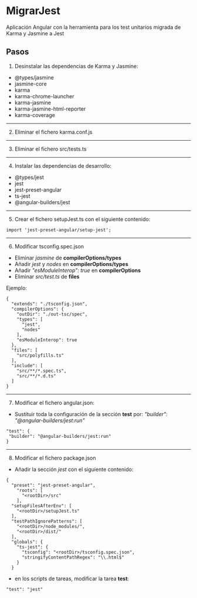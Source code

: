 # MigrarJest

Aplicación Angular con la herramienta para los test unitarios migrada de Karma y Jasmine a Jest

## Pasos

1. Desinstalar las dependencias de Karma y Jasmine:

* @types/jasmine
* jasmine-core
* karma
* karma-chrome-launcher
* karma-jasmine
* karma-jasmine-html-reporter
* karma-coverage

---

2. Eliminar el fichero karma.conf.js

---

3. Eliminar el fichero src/tests.ts

---

4. Instalar las dependencias de desarrollo:
* @types/jest
* jest
* jest-preset-angular
* ts-jest
* @angular-builders/jest

---

5. Crear el fichero setupJest.ts con el siguiente contenido:

```
import 'jest-preset-angular/setup-jest';
```

---

6. Modificar tsconfig.spec.json

* Eliminar *jasmine* de **compilerOptions/types**
* Añadir *jest* y *nodes* en **compilerOptions/types**
* Añadir *"esModuleInterop": true* en **compilerOptions**
* Eliminar *src/test.ts* de **files**

Ejemplo:
```
{
  "extends": "./tsconfig.json",
  "compilerOptions": {
    "outDir": "./out-tsc/spec",
    "types": [
      "jest",
      "nodes"
    ],
    "esModuleInterop": true
  },
  "files": [
    "src/polyfills.ts"
  ],
  "include": [
    "src/**/*.spec.ts",
    "src/**/*.d.ts"
  ]
}
```

----

7. Modificar el fichero angular.json:
 * Sustituir toda la configuración de la sección **test** por: *"builder": "@angular-builders/jest:run"*

 ```
"test": {
  "builder": "@angular-builders/jest:run"
}
```

---

8. Modificar el fichero package.json
  * Añadir la sección *jest* con el siguiente contenido:
```
{
  "preset": "jest-preset-angular",
    "roots": [
      "<rootDir>/src"
    ],
  "setupFilesAfterEnv": [
    "<rootDir>/setupJest.ts"
  ],
  "testPathIgnorePatterns": [
    "<rootDir>/node_modules/",
    "<rootDir>/dist/"
  ],
  "globals": {
    "ts-jest": {
      "tsconfig": "<rootDir>/tsconfig.spec.json",
      "stringifyContentPathRegex": "\\.html$"
    }
  }
```
* en los scripts de tareas, modificar la tarea **test**:
```
"test": "jest"
```
